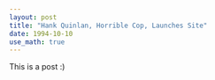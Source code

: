 ```yaml
---
layout: post
title: "Hank Quinlan, Horrible Cop, Launches Site"
date: 1994-10-10
use_math: true
---
```


This is a post :)
